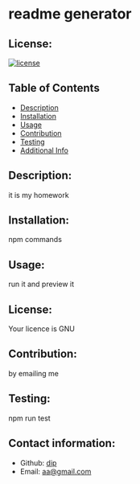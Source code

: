 # readme generator
  ## License:
  
  
  [![license](https://img.shields.io/badge/license-GNU-blue.svg)](https://shields.io/)
  ## Table of Contents 
  - [Description](#description)
  - [Installation](#installation)
  - [Usage](#usage)
  - [Contribution](#contribution)
  - [Testing](#testing)
  - [Additional Info](#additional-info)

  ## Description:
  it is my homework
  ## Installation:
  npm commands
  ## Usage:
  run it and preview it
  ## License: 
  Your licence is  GNU
  ## Contribution: 
  by emailing me
  ## Testing: 
  npm run test
  ## Contact information:
  - Github: [dip](https://github.com/dip)
  - Email: [aa@gmail.com](mailto:user@example.com) 